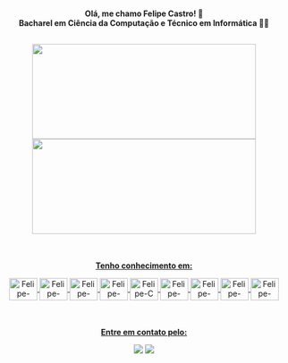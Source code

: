 <div align="center">
  
  <h4>
    Olá, me chamo Felipe Castro! 👋 <br>
    Bacharel em Ciência da Computação e Técnico em Informática 👨‍💻
  </h4>
  
  ##
  <div>
    <a href="https://github.com/lfelipecastro">
    <img height="170em" width="400" src="https://github-readme-stats.vercel.app/api?username=lfelipecastro&show_icons=true&theme=dark&include_all_commits=true&count_private=true"/>
    <img height="170em" width="400" src="https://github-readme-stats.vercel.app/api/top-langs/?username=lfelipecastro&layout=compact&langs_count=7&theme=dark"/>    
  </div><br><br>

  <b>Tenho conhecimento em:</b>

  <div style="inline_block">
   <img align="center" alt="Felipe-Flutter" height="40" width="50" src="https://cdn.jsdelivr.net/gh/devicons/devicon/icons/flutter/flutter-original.svg"/>
    <img align="center" alt="Felipe-Dart" height="40" width="50" src="https://cdn.jsdelivr.net/gh/devicons/devicon/icons/dart/dart-original.svg"/>
    <img align="center" alt="Felipe-Dart" height="40" width="50"src="https://cdn.jsdelivr.net/gh/devicons/devicon/icons/androidstudio/androidstudio-original.svg" />     
   <img align="center" alt="Felipe-Java" height="40" width="50" src="https://cdn.jsdelivr.net/gh/devicons/devicon/icons/java/java-original.svg"/>
    <img align="center" alt="Felipe-C" height="40" width="50" src="https://cdn.jsdelivr.net/gh/devicons/devicon/icons/c/c-original.svg"/>
    <img align="center" alt="Felipe-C++" height="40" width="50" src="https://cdn.jsdelivr.net/gh/devicons/devicon/icons/cplusplus/cplusplus-original.svg"/>
    <img align="center" alt="Felipe-MySQL" height="40" width="50" src="https://cdn.jsdelivr.net/gh/devicons/devicon/icons/mysql/mysql-original.svg" />
    <img align="center" alt="Felipe-SQLite" height="40" width="50" src="https://cdn.jsdelivr.net/gh/devicons/devicon/icons/sqlite/sqlite-original.svg" />
    <img align="center" alt="Felipe-Firebase" height="40" width="50" src="https://cdn.jsdelivr.net/gh/devicons/devicon/icons/firebase/firebase-plain.svg" />          
  </div><br><br>

  <b>Entre em contato pelo:<b><br>

  <div>
    <a href = "mailto:felipecastrolb@gmail.com"><img src="https://img.shields.io/badge/Gmail-D14836?style=for-the-badge&logo=gmail&logoColor=white" target="_blank"></a>
    <a href="https://www.linkedin.com/in/felipe-castro-93b441239/" target="_blank"><img src="https://img.shields.io/badge/-LinkedIn-%230077B5?style=for-the-badge&logo=linkedin&logoColor=white" target="_blank"></a>   
  </div>
</div>
